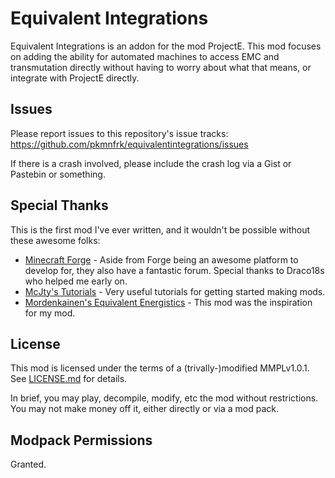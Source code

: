 # Equivalent Integrations

Equivalent Integrations is an addon for the mod ProjectE. This mod focuses on adding the ability for automated machines
to access EMC and transmutation directly without having to worry about what that means, or integrate with ProjectE
directly.

## Issues

Please report issues to this repository's issue tracks: https://github.com/pkmnfrk/equivalentintegrations/issues

If there is a crash involved, please include the crash log via a Gist or Pastebin or something.

## Special Thanks

This is the first mod I've ever written, and it wouldn't be possible without these awesome folks:

 * [Minecraft Forge](https://minecraftforge.net) - Aside from Forge being an awesome platform to develop for, they also
 have a fantastic forum. Special thanks to Draco18s who helped me early on.
 * [McJty's Tutorials](https://wiki.mcjty.eu/modding/index.php?title=Main_Page) - Very useful tutorials for getting
 started making mods.
 * [Mordenkainen's Equivalent Energistics](https://github.com/Mordenkainen/EquivalentEnergistics) - This mod was the
 inspiration for my mod.
 
 ## License
 
 This mod is licensed under the terms of a (trivally-)modified MMPLv1.0.1. See [LICENSE.md](LICENSE.md) for details.
 
 In brief, you may play, decompile, modify, etc the mod without restrictions. You may not make money off it, either
 directly or via a mod pack.
 
 ## Modpack Permissions
 
 Granted.